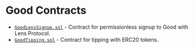 # Good Contracts

- [`GoodLensSignup.sol`](contracts/GoodLensSignup/README.md) - Contract for permissionless signup to Good with Lens Protocol.
- [`GoodTipping.sol`](contracts/GoodTipping/README.md) - Contract for tipping with ERC20 tokens.
